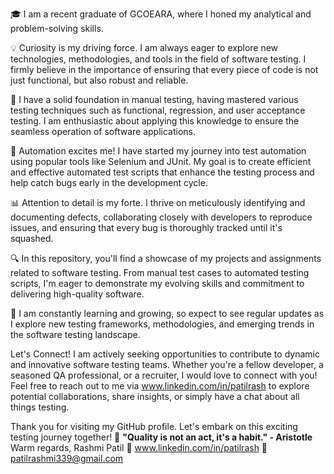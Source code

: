 🎓 I am a recent graduate of GCOEARA, where I honed my analytical and problem-solving skills.

💡 Curiosity is my driving force. I am always eager to explore new technologies, methodologies, and tools in the field of software testing.
I firmly believe in the importance of ensuring that every piece of code is not just functional, but also robust and reliable.

🧪 I have a solid foundation in manual testing, having mastered various testing techniques such as functional, regression, and user acceptance testing. 
I am enthusiastic about applying this knowledge to ensure the seamless operation of software applications.

🤖 Automation excites me! I have started my journey into test automation using popular tools like Selenium and JUnit.
My goal is to create efficient and effective automated test scripts that enhance the testing process and help catch bugs early in the development cycle.

📊 Attention to detail is my forte. I thrive on meticulously identifying and documenting defects, collaborating closely with developers to reproduce issues, 
and ensuring that every bug is thoroughly tracked until it's squashed.

🔍 In this repository, you'll find a showcase of my projects and assignments related to software testing. 
From manual test cases to automated testing scripts, I'm eager to demonstrate my evolving skills and commitment to delivering high-quality software.

🌱 I am constantly learning and growing, so expect to see regular updates as I explore new testing frameworks, methodologies, and emerging trends 
in the software testing landscape.

Let's Connect!
I am actively seeking opportunities to contribute to dynamic and innovative software testing teams. 
Whether you're a fellow developer, a seasoned QA professional, or a recruiter, I would love to connect with you! 
Feel free to reach out to me via www.linkedin.com/in/patilrash to explore potential collaborations, share insights, or simply have a chat about all things testing.

Thank you for visiting my GitHub profile. Let's embark on this exciting testing journey together! 🚀
                             **"Quality is not an act, it's a habit." - Aristotle**
Warm regards,
Rashmi Patil
🔗 www.linkedin.com/in/patilrash
📧 patilrashmi339@gmail.com

<!---
prashmi24/prashmi24 is a ✨ special ✨ repository because its `README.md` (this file) appears on your GitHub profile.
You can click the Preview link to take a look at your changes.
--->
